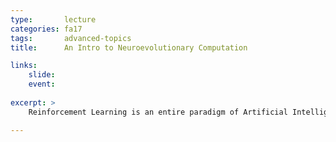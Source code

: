 ```yaml
---
type:       lecture
categories: fa17
tags:       advanced-topics
title:      An Intro to Neuroevolutionary Computation

links:
    slide:  
    event:  
    
excerpt: >
    Reinforcement Learning is an entire paradigm of Artificial Intelligence; because of this, we'll split this lecture up across two meetings, otherwise we'd have to move too quickly for it to be meaningful and useful. With that in mind, we'll talk about how Reinforcement Learning is different from other methodoligies in Machine Learning, how RL is formalized, and what a Markov Decision Process is.

---
```

